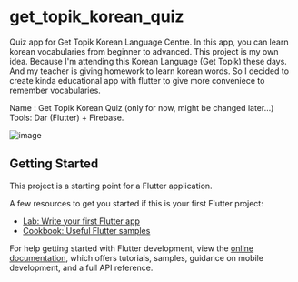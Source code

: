 # get_topik_korean_quiz

Quiz app for Get Topik Korean Language Centre. In this app, you can learn korean vocabularies from beginner to advanced. This project is my own idea. Because I'm attending this Korean Language (Get Topik) these days. And my teacher is giving homework to learn korean words. So I decided to create kinda educational app with flutter to give more conveniece to remember vocabularies.

Name : Get Topik Korean Quiz (only for now, might be changed later...)
Tools: Dar (Flutter) + Firebase.

![image](https://github.com/azimjaan21/get_topik_korean_quiz/assets/117064407/fcbde6f7-b624-4f19-99a0-445a2b7c4c02)


## Getting Started

This project is a starting point for a Flutter application.

A few resources to get you started if this is your first Flutter project:

- [Lab: Write your first Flutter app](https://docs.flutter.dev/get-started/codelab)
- [Cookbook: Useful Flutter samples](https://docs.flutter.dev/cookbook)

For help getting started with Flutter development, view the
[online documentation](https://docs.flutter.dev/), which offers tutorials,
samples, guidance on mobile development, and a full API reference.
